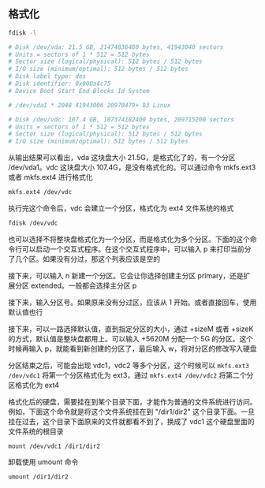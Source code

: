 ## 格式化

```bash
fdisk -l

# Disk /dev/vda: 21.5 GB, 21474836480 bytes, 41943040 sectors
# Units = sectors of 1 * 512 = 512 bytes
# Sector size (logical/physical): 512 bytes / 512 bytes
# I/O size (minimum/optimal): 512 bytes / 512 bytes
# Disk label type: dos
# Disk identifier: 0x000a4c75
# Device Boot Start End Blocks Id System

# /dev/vda1 * 2048 41943006 20970479+ 83 Linux

# Disk /dev/vdc: 107.4 GB, 107374182400 bytes, 209715200 sectors
# Units = sectors of 1 * 512 = 512 bytes
# Sector size (logical/physical): 512 bytes / 512 bytes
# I/O size (minimum/optimal): 512 bytes / 512 bytes
```

从输出结果可以看出，vda 这块盘大小 21.5G，是格式化了的，有一个分区 /dev/vda1。vdc 这块盘大小 107.4G，是没有格式化的。可以通过命令 mkfs.ext3 或者 mkfs.ext4 进行格式化
```bash
mkfs.ext4 /dev/vdc
```

执行完这个命令后，vdc 会建立一个分区，格式化为 ext4 文件系统的格式
```bash
fdisk /dev/vdc
```

也可以选择不将整块盘格式化为一个分区，而是格式化为多个分区。下面的这个命令行可以启动一个交互式程序。在这个交互式程序中，可以输入 p 来打印当前分了几个区。如果没有分过，那这个列表应该是空的

接下来，可以输入 n 新建一个分区。它会让你选择创建主分区 primary，还是扩展分区 extended。一般都会选择主分区 p

接下来，输入分区号。如果原来没有分过区，应该从 1 开始。或者直接回车，使用默认值也行

接下来，可以一路选择默认值，直到指定分区的大小，通过 +sizeM 或者 +sizeK 的方式，默认值是整块盘都用上。可以输入 +5620M 分配一个 5G 的分区。这个时候再输入 p，就能看到新创建的分区了，最后输入 w，将对分区的修改写入硬盘

分区结束之后，可能会出现 vdc1，vdc2 等多个分区，这个时候可以 `mkfs.ext3 /dev/vdc1` 将第一个分区格式化为 ext3，通过 `mkfs.ext4 /dev/vdc2` 将第二个分区格式化为 ext4

格式化后的硬盘，需要挂在到某个目录下面，才能作为普通的文件系统进行访问。例如，下面这个命令就是将这个文件系统挂在到 "/dir1/dir2" 这个目录下面。一旦挂在过去，这个目录下面原来的文件就都看不到了，换成了 vdc1 这个硬盘里面的文件系统的根目录
```
mount /dev/vdc1 /dir1/dir2
```

卸载使用 umount 命令
```
umount /dir1/dir2
```
